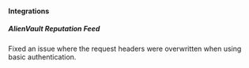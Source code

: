 
#### Integrations

##### AlienVault Reputation Feed

Fixed an issue where the request headers were overwritten when using basic authentication.
